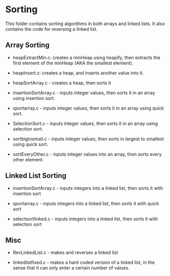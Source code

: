 # Sorting

This folder contains sorting algorithms in both arrays and linked lists. It also contains the code for reversing a linked list.

## Array Sorting

- heapExtractMin.c: creates a minHeap using heapify, then extracts the first element of the minHeap (AKA the smallest element).

- heapInsert.c: creates a heap, and inserts another value into it. 

- heapSortArray.c - creates a heap, then sorts it

- insertionSortArray.c - inputs integer values, then sorts it in an array using insertion sort.

- qsortarray.c - inputs integer values, then sorts it in an array using quick sort.

- SelectionSort.c - inputs integer values, then sorts it in an array using selection sort.

- sortbigtosmall.c - inputs integer values, then sorts in largest to smallest using quick sort.

- sortEveryOther.c - inputs integer values into an array, then sorts every other element.

## Linked List Sorting

- insertionSortArray.c - inputs integers into a linked list, then sorts it with insertion sort

- qsortarray.c - inputs integers into a linked list, then sorts it with quick sort

- selectsortlinked.c - inputs integers into a linked list, then sorts it with selection sort

## Misc

- RevLinkedList.c - makes and reverses a linked list

- linkedlistfixed.c - makes a hard coded version of a linked list, in the sense that it can only enter a certain number of values.

